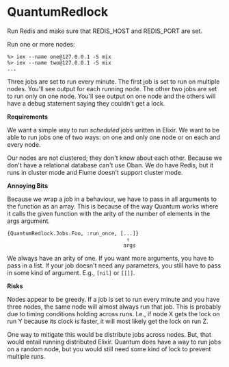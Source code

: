 # QuantumRedlock

Run Redis and make sure that REDIS_HOST and REDIS_PORT are set.

Run one or more nodes:

```
%> iex --name one@127.0.0.1 -S mix
%> iex --name two@127.0.0.1 -S mix
...
```

Three jobs are set to run every minute.
The first job is set to run on multiple nodes.
You'll see output for each running node.
The other two jobs are set to run only on one node.
You'll see output on one node and the others will have a debug statement saying they couldn't get a lock.

**Requirements**

We want a simple way to run *scheduled* jobs written in Elixir.
We want to be able to run jobs one of two ways: on one and only one node or on each and every node.

Our nodes are not clustered; they don't know about each other.
Because we don't have a relational database can't use Oban.
We do have Redis, but it runs in cluster mode and Flume doesn't support cluster mode.

**Annoying Bits**

Because we wrap a job in a behaviour, we have to pass in all arguments to the function as an array.
This is because of the way Quantum works where it calls the given function with the arity of the number of elements in the args argument.

```
{QuantumRedlock.Jobs.Foo, :run_once, [...]}
                                       ↑
                                      args
```

We always have an arity of one.
If you want more arguments, you have to pass in a list.
If your job doesn't need any parameters, you still have to pass in some kind of argument.
E.g., `[nil]` or `[[]]`.

**Risks**

Nodes appear to be greedy.
If a job is set to run every minute and you have three nodes, the same node will almost always run that job.
This is probably due to timing conditions holding across runs.
I.e., if node X gets the lock on run Y because its clock is faster, it will most likely get the lock on run Z.

One way to mitigate this would be distribute jobs across nodes.
But, that would entail running distributed Elixir.
Quantum does have a way to run jobs on a random node, but you would still need some kind of lock to prevent multiple runs.
